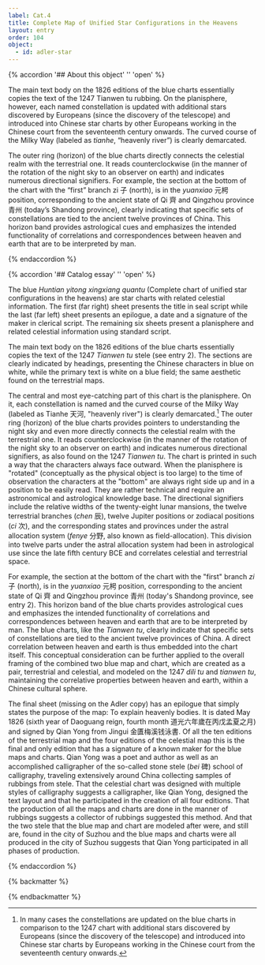 ```yaml
---
label: Cat.4
title: Complete Map of Unified Star Configurations in the Heavens
layout: entry
order: 104
object:
  - id: adler-star
---
```


{% accordion '## About this object' '' 'open' %}

The main text body on the 1826 editions of the blue charts essentially copies the text of the 1247 Tianwen tu rubbing. On the planisphere, however, each named constellation is updated with additional stars discovered by Europeans (since the discovery of the telescope) and introduced into Chinese star charts by other Europeans working in the Chinese court from the seventeenth century onwards. The curved course of the Milky Way (labeled as _tianhe_, “heavenly river”) is clearly demarcated.

The outer ring (horizon) of the blue charts directly connects the celestial realm with the terrestrial one. It reads counterclockwise (in the manner of the rotation of the night sky to an observer on earth) and indicates numerous directional signifiers. For example, the section at the bottom of the chart with the “first” branch zi 子 (north), is in the _yuanxiao_ 元枵 position, corresponding to the ancient state of Qi 齊 and Qingzhou province 青州 (today’s Shandong province), clearly indicating that specific sets of constellations are tied to the ancient twelve provinces of China. This horizon band provides astrological cues and emphasizes the intended functionality of correlations and correspondences between heaven and earth that are to be interpreted by man.

{% endaccordion %}


{% accordion '## Catalog essay' '' 'open' %}

The blue *Huntian yitong xingxiang quantu* (Complete chart of unified star configurations in the heavens) are star charts with related celestial information. The first (far right) sheet presents the title in seal script while the last (far left) sheet presents an epilogue, a date and a signature of the maker in clerical script. The remaining six sheets present a planisphere and related celestial information using standard script.

The main text body on the 1826 editions of the blue charts essentially copies the text of the 1247 *Tianwen tu* stele (see entry 2). The sections are clearly indicated by headings, presenting the Chinese characters in blue on white, while the primary text is white on a blue field; the same aesthetic found on the terrestrial maps.

The central and most eye-catching part of this chart is the planisphere. On it, each constellation is named and the curved course of the Milky Way (labeled as Tianhe 天河, "heavenly river") is clearly demarcated.[^1] The outer ring (horizon) of the blue charts provides pointers to understanding the night sky and even more directly connects the celestial realm with the terrestrial one. It reads counterclockwise (in the manner of the rotation of the night sky to an observer on earth) and indicates numerous directional signifiers, as also found on the 1247 *Tianwen tu*. The chart is printed in such a way that the characters always face outward. When the planisphere is "rotated" (conceptually as the physical object is too large) to the time of observation the characters at the "bottom" are always right side up and in a position to be easily read. They are rather technical and require an astronomical and astrological knowledge base. The directional signifiers include the relative widths of the twenty-eight lunar mansions, the twelve terrestrial branches (*chen* 辰), twelve Jupiter positions or zodiacal positions (*ci* 次), and the corresponding states and provinces under the astral allocation system (*fenye* 分野, also known as field-allocation). This division into twelve parts under the astral allocation system had been in astrological use since the late fifth century BCE and correlates celestial and terrestrial space.

For example, the section at the bottom of the chart with the "first" branch *zi* 子 (north), is in the *yuanxiao* 元枵 position, corresponding to the ancient state of Qi 齊 and Qingzhou province 青州 (today's Shandong province, see entry 2). This horizon band of the blue charts provides astrological cues and emphasizes the intended functionality of correlations and correspondences between heaven and earth that are to be interpreted by man. The blue charts, like the *Tianwen tu*, clearly indicate that specific sets of constellations are tied to the ancient twelve provinces of China. A direct correlation between heaven and earth is thus embedded into the chart itself. This conceptual consideration can be further applied to the overall framing of the combined two blue map and chart, which are created as a pair, terrestrial and celestial, and modeled on the 1247 *dili tu* and *tianwen tu*, maintaining the correlative properties between heaven and earth, within a Chinese cultural sphere.

The final sheet (missing on the Adler copy) has an epilogue that simply states the purpose of the map: To explain heavenly bodies. It is dated May 1826 (sixth year of Daoguang reign, fourth month 道光六年歲在丙戊孟夏之月) and signed by Qian Yong from Jingui 金匱梅溪钱泳書. Of all the ten editions of the terrestrial map and the four editions of the celestial map this is the final and only edition that has a signature of a known maker for the blue maps and charts. Qian Yong was a poet and author as well as an accomplished calligrapher of the so-called stone stele (*bei* 碑) school of calligraphy, traveling extensively around China collecting samples of rubbings from stele. That the celestial chart was designed with multiple styles of calligraphy suggests a calligrapher, like Qian Yong, designed the text layout and that he participated in the creation of all four editions. That the production of all the maps and charts are done in the manner of rubbings suggests a collector of rubbings suggested this method. And that the two stele that the blue map and chart are modeled after were, and still are, found in the city of Suzhou and the blue maps and charts were all produced in the city of Suzhou suggests that Qian Yong participated in all phases of production.

[^1]: In many cases the constellations are updated on the blue charts in comparison to the 1247 chart with additional stars discovered by Europeans (since the discovery of the telescope) and introduced into Chinese star charts by Europeans working in the Chinese court from the seventeenth century onwards.

{% endaccordion %}






{% backmatter %}


{% endbackmatter %}
